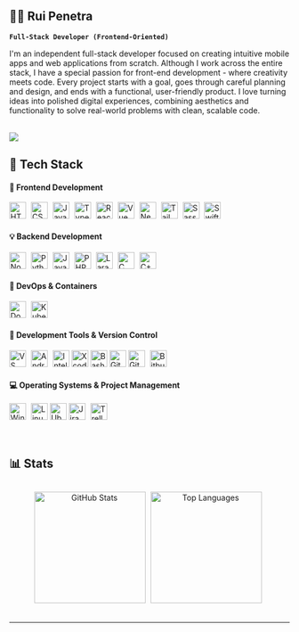 ## 👨‍💻 Rui Penetra

**`Full-Stack Developer (Frontend-Oriented)`**

I'm an independent full-stack developer focused on creating intuitive mobile apps and web applications from scratch. Although I work across the entire stack, I have a special passion for front-end development - where creativity meets code. Every project starts with a goal, goes through careful planning and design, and ends with a functional, user-friendly product. I love turning ideas into polished digital experiences, combining aesthetics and functionality to solve real-world problems with clean, scalable code.


</br>
<img src="https://readme-typing-svg.herokuapp.com?font=Fira+Code&duration=4996&pause=999&color=F7B809&width=550&lines=Programming+with++%E2%98%95+and+a+touch+of+CSS">


## 🧰 Tech Stack

#### 🎨 Frontend Development

<p align="left">
  <img title="HTML" alt="HTML" width="30px" style="margin-right:5px" src="https://cdn.jsdelivr.net/gh/devicons/devicon/icons/html5/html5-plain.svg" />
  <img title="CSS" alt="CSS" width="30px" style="margin-right:5px" src="https://cdn.jsdelivr.net/gh/devicons/devicon/icons/css3/css3-plain.svg" />
  <img title="JavaScript" alt="JavaScript" width="30px" style="margin-right:5px" src="https://cdn.jsdelivr.net/gh/devicons/devicon/icons/javascript/javascript-plain.svg" />
  <img title="TypeScript" alt="TypeScript" width="30px" style="margin-right:5px" src="https://cdn.jsdelivr.net/gh/devicons/devicon/icons/typescript/typescript-plain.svg" />
  <img title="React" alt="React" width="30px" style="margin-right:5px" src="https://cdn.jsdelivr.net/gh/devicons/devicon/icons/react/react-original.svg" />
  <img title="Vue" alt="Vue" width="30px" style="margin-right:5px" src="https://cdn.jsdelivr.net/gh/devicons/devicon/icons/vuejs/vuejs-original.svg" />
  <img title="Next.js" alt="Next.js" width="30px" style="margin-right:5px" src="https://cdn.jsdelivr.net/gh/devicons/devicon/icons/nextjs/nextjs-original.svg" />
  <img title="TailwindCSS" alt="TailwindCSS" width="30px" style="margin-right:5px" src="https://cdn.jsdelivr.net/gh/devicons/devicon/icons/tailwindcss/tailwindcss-original.svg" />
  <img title="Sass" alt="Sass" width="30px" style="margin-right:5px" src="https://cdn.jsdelivr.net/gh/devicons/devicon/icons/sass/sass-original.svg" />
  <img title="SwiftUI" alt="SwiftUI" width="30px" style="margin-right:5px" src="https://cdn.jsdelivr.net/gh/devicons/devicon/icons/swift/swift-original.svg" />
</p>

#### 💡 Backend Development

<p align="left">
  <img title="Node.js" alt="Node.js" width="30px" style="margin-right:5px" src="https://cdn.jsdelivr.net/gh/devicons/devicon/icons/nodejs/nodejs-original.svg" />
  <img title="Python" alt="Python" width="30px" style="margin-right:5px" src="https://cdn.jsdelivr.net/gh/devicons/devicon/icons/python/python-plain.svg" />
  <img title="Java" alt="Java" width="30px" style="margin-right:5px" src="https://cdn.jsdelivr.net/gh/devicons/devicon/icons/java/java-original.svg" />
  <img title="PHP" alt="PHP" width="30px" style="margin-right:5px" src="https://cdn.jsdelivr.net/gh/devicons/devicon/icons/php/php-original.svg" />
  <img title="Laravel" alt="Laravel" width="30px" style="margin-right:5px" src="https://cdn.jsdelivr.net/gh/devicons/devicon/icons/laravel/laravel-original.svg" />
  <img title="C" alt="C" width="30px" style="margin-right:5px" src="https://cdn.jsdelivr.net/gh/devicons/devicon/icons/c/c-original.svg" />
  <img title="C++" alt="C++" width="30px" style="margin-right:5px" src="https://cdn.jsdelivr.net/gh/devicons/devicon/icons/cplusplus/cplusplus-line.svg" />
</p>

#### 🐳 DevOps & Containers

<p align="left">
  <img title="Docker" alt="Docker" width="30px" style="margin-right:5px" src="https://cdn.jsdelivr.net/gh/devicons/devicon/icons/docker/docker-original.svg" />
  <img title="Kubernetes" alt="Kubernetes" width="30px" style="margin-right:5px" src="https://cdn.jsdelivr.net/gh/devicons/devicon/icons/kubernetes/kubernetes-plain.svg" />
</p>

#### 🧠 Development Tools & Version Control

<p align="left">
  <img title="VS Code" alt="VS Code" width="30px" style="margin-right:5px" src="https://cdn.jsdelivr.net/gh/devicons/devicon/icons/vscode/vscode-original.svg" />
  <img title="Android Studio" alt="Android Studio" style="margin-right:5px" width="30px" src="https://cdn.jsdelivr.net/gh/devicons/devicon/icons/androidstudio/androidstudio-original.svg" />
  <img title="IntelliJ IDEA" alt="IntelliJ IDEA" width="30px" src="https://cdn.jsdelivr.net/gh/devicons/devicon/icons/intellij/intellij-original.svg" />
  <img title="Xcode" alt="Xcode" width="30px" src="https://cdn.jsdelivr.net/gh/devicons/devicon/icons/xcode/xcode-original.svg" />
  <img title="Bash" alt="Bash" width="30px" src="https://cdn.jsdelivr.net/gh/devicons/devicon/icons/bash/bash-original.svg" />
  <img title="Git" alt="Git" width="30px" src="https://cdn.jsdelivr.net/gh/devicons/devicon/icons/git/git-original.svg" />
  <img title="GitHub" alt="GitHub" width="30px" style="margin-right:5px" src="https://cdn.jsdelivr.net/gh/devicons/devicon/icons/github/github-original.svg" />
  <img title="Bitbucket" alt="Bitbucket" width="30px" style="margin-right:5px" src="https://cdn.jsdelivr.net/gh/devicons/devicon/icons/bitbucket/bitbucket-original.svg" />
</p>

#### 💻 Operating Systems & Project Management

<p align="left">
  <img title="Windows" alt="Windows" width="30px" style="margin-right:5px" src="https://cdn.jsdelivr.net/gh/devicons/devicon/icons/windows8/windows8-original.svg" />
  <img title="Linux" alt="Linux" width="30px" src="https://cdn.jsdelivr.net/gh/devicons/devicon/icons/linux/linux-original.svg" />
  <img title="Ubuntu" alt="Ubuntu" width="30px" src="https://cdn.jsdelivr.net/gh/devicons/devicon/icons/ubuntu/ubuntu-plain.svg" />
  <img title="Jira" alt="Jira" width="30px" style="margin-right:5px" src="https://cdn.jsdelivr.net/gh/devicons/devicon/icons/jira/jira-original.svg" />
  <img title="Trello" alt="Trello" width="30px" style="margin-right:5px" src="https://cdn.jsdelivr.net/gh/devicons/devicon/icons/trello/trello-plain.svg" />
</p>

</br>

## 📊 Stats

<div align="center" style="margin-top:30px;">
  <img 
    alt="GitHub Stats" 
    height="200" 
    style="margin-right:5px"
    src="https://github-readme-stats.vercel.app/api?username=RuiPenetra&show_icons=true&theme=gruvbox&include_all_commits=true" 
  />
  <img 
    alt="Top Languages" 
    height="200" 
    style="margin-right:5px"
    src="https://github-readme-stats.vercel.app/api/top-langs/?username=RuiPenetra&theme=gruvbox&layout=compact&langs_count=9" 
  />
  </br>
  </br>
</div>



<!--
<details>
 <summary><h3>👨‍💻 Rui's Coding Journey</h3></summary>
   I started my coding journey as a naive computer science student with a passion to learn everything I could about this programming world - code, unix, linux, theory. And all the while, teaching myself iOS development with a dream to build my own app, but that soon got overshadowed by my desire to excel in Java. A desire that landed me a full-stack software engineering job upon graduation. However, I had another desire I had been pursuing throughout this time - YouTube content creation. I eventually ended up quitting my software engineering job to pursue YouTube full-time, and that has been my focus ever since. But there's something that's always bothered me about my journey - abandoning my dream of building my own app to pursue the safe route, a job. Now I've already taken the leap away from that safety net into this uncomfortable, unexplored world that it being a creator. And it worked out, but again, it became comfortable. It's easier to create a video than go out on a ledge and build my own product. I do have to eat, at the end of the day, but I think it's time. It's time to get uncomfortable again. I have a burning desire to get back on the horse, and fulfill that dream younger me had of building my own app, my own product. And in order to do that, I'll be implmementing a few measures to streamline my YouTube content to focus more time on fulfilling that dream - a dream that I'll be ready to tackle in 2023 due to the measure I'm putting in place now until the end of 2022. Don't wait up, because I'm coming.

</details>-->
---

